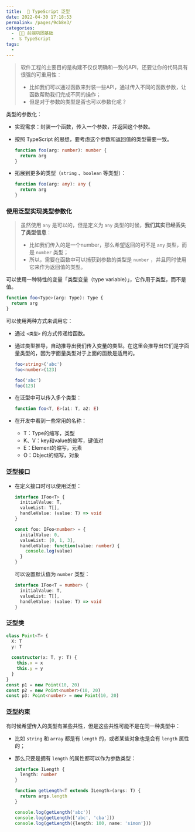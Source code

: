 ```yaml
---
title:  🚐 TypeScript 泛型
date: 2022-04-30 17:18:53
permalink: /pages/9cb8e3/
categories:
  -  🚶🏻 前端巩固基础
  -  ʦ TypeScript
tags:
  - 
---
```


> 软件工程的主要目的是构建不仅仅明确和一致的API，还要让你的代码具有很强的可重用性：
>
> + 比如我们可以通过函数来封装一些API，通过传入不同的函数参数，让函数帮助我们完成不同的操作；
> + 但是对于参数的类型是否也可以参数化呢？

类型的参数化：

+ 实现需求：封装一个函数，传入一个参数，并返回这个参数。

+ 按照 TypeScript 的思想，要考虑这个参数和返回值的类型需要一致。

  ```typescript
  function foo(arg: number): number {
    return arg
  }
  ```

+ 拓展到更多的类型（`string` 、`boolean` 等类型）：

  ```typescript
  function foo(arg: any): any {
    return arg
  }
  ```

  

### 使用泛型实现类型参数化

> 虽然使用 `any` 是可以的，但是定义为 `any` 类型的时候，**我们其实已经丢失了类型信息**： 
>
> + 比如我们传入的是一个number，那么希望返回的可不是 `any` 类型，而是 `number` 类型； 
> + 所以，需要在函数中可以捕获到参数的类型是 `number` ，并且同时使用它来作为返回值的类型。

可以使用一种特性的变量「类型变量（type variable）」，它作用于类型，而不是值。

```typescript
function foo<Type>(arg: Type): Type {
  return arg
}
```

可以使用两种方式来调用它：

- 通过 `<类型>` 的方式传递给函数。

- 通过类型推导，自动推导出我们传入变量的类型。在这里会推导出它们是字面量类型的，因为字面量类型对于上面的函数是适用的。

  ```typescript
  foo<string>('abc')
  foo<number>(123)
  ```

  ```typescript
  foo('abc')
  foo(123)
  ```



+ 在泛型中可以传入多个类型：

  ```typescript
  function foo<T, E>(a1: T, a2: E)
  ```

+ 在开发中看到一些常用的名称：

  + T：Type的缩写，类型
  + K、V：key和value的缩写，键值对 
  + E：Element的缩写，元素
  + O：Object的缩写，对象



### 泛型接口

+ 在定义接口时可以使用泛型：

  ```typescript
  interface IFoo<T> {
    initialValue: T,
    valueList: T[],
    handleValue: (value: T) => void
  }
  
  const foo: IFoo<number> = {
    initalValue: 0,
    valueList: [0, 1, 3],
    handleValue: function(value: number) {
      console.log(value)
    }
  }
  ```

  可以设置默认值为 `number` 类型：

  ```typescript
  interface IFoo<T = number> {
    initialValue: T,
    valueList: T[],
    handleValue: (value: T) => void
  }
  ```

  

### 泛型类

```typescript
class Point<T> {
  X: T
  y: T
  
  constructor(x: T, y: T) {
    this.x = x
    this.y = y
  }
}
const p1 = new Point(10, 20)
const p2 = new Point<number>(10, 20)
const p3: Point<number> = new Point(10, 20)
```



### 泛型约束

有时候希望传入的类型有某些共性，但是这些共性可能不是在同一种类型中： 

+ 比如 `string` 和 `array` 都是有 `length` 的，或者某些对象也是会有 `length` 属性的； 

+ 那么只要是拥有 `length` 的属性都可以作为参数类型：

  ```typescript
  interface ILength {
    length: number
  }
  
  function getLength<T extends ILength>(args: T) {
    return args.length
  }
  
  console.log(getLength('abc'))
  console.log(getLength(['abc', 'cba']))
  console.log(getLength({length: 100, name: 'simon'}))
  ```

  
